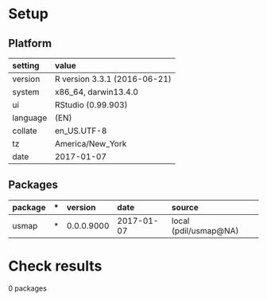 # Setup

## Platform

|setting  |value                        |
|:--------|:----------------------------|
|version  |R version 3.3.1 (2016-06-21) |
|system   |x86_64, darwin13.4.0         |
|ui       |RStudio (0.99.903)           |
|language |(EN)                         |
|collate  |en_US.UTF-8                  |
|tz       |America/New_York             |
|date     |2017-01-07                   |

## Packages

|package |*  |version    |date       |source                |
|:-------|:--|:----------|:----------|:---------------------|
|usmap   |*  |0.0.0.9000 |2017-01-07 |local (pdil/usmap@NA) |

# Check results
0 packages


